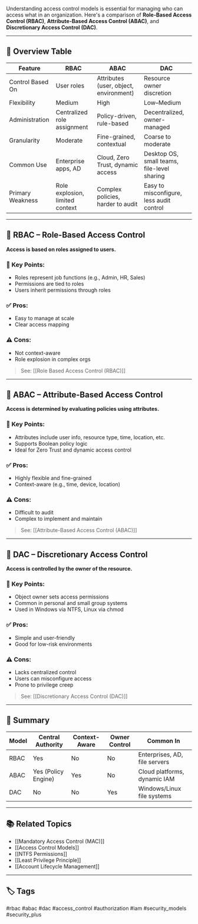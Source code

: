 Understanding access control models is essential for managing who can access what in an organization. Here's a comparison of **Role-Based Access Control (RBAC)**, **Attribute-Based Access Control (ABAC)**, and **Discretionary Access Control (DAC)**.

---

## 🧱 Overview Table

| Feature                 | RBAC                                   | ABAC                                              | DAC                                      |
|-------------------------|-----------------------------------------|----------------------------------------------------|-------------------------------------------|
| Control Based On        | User roles                              | Attributes (user, object, environment)              | Resource owner discretion                  |
| Flexibility             | Medium                                  | High                                               | Low–Medium                                 |
| Administration          | Centralized role assignment             | Policy-driven, rule-based                          | Decentralized, owner-managed               |
| Granularity             | Moderate                                | Fine-grained, contextual                          | Coarse to moderate                         |
| Common Use              | Enterprise apps, AD                     | Cloud, Zero Trust, dynamic access                  | Desktop OS, small teams, file-level sharing |
| Primary Weakness        | Role explosion, limited context         | Complex policies, harder to audit                  | Easy to misconfigure, less audit control   |

---

## 🔐 RBAC – Role-Based Access Control

**Access is based on roles assigned to users.**

### 📌 Key Points:
- Roles represent job functions (e.g., Admin, HR, Sales)
- Permissions are tied to roles
- Users inherit permissions through roles

### ✅ Pros:
- Easy to manage at scale
- Clear access mapping

### ⚠️ Cons:
- Not context-aware
- Role explosion in complex orgs

> See: [[Role Based Access Control (RBAC)]]

---

## 🎯 ABAC – Attribute-Based Access Control

**Access is determined by evaluating policies using attributes.**

### 📌 Key Points:
- Attributes include user info, resource type, time, location, etc.
- Supports Boolean policy logic
- Ideal for Zero Trust and dynamic access control

### ✅ Pros:
- Highly flexible and fine-grained
- Context-aware (e.g., time, device, location)

### ⚠️ Cons:
- Difficult to audit
- Complex to implement and maintain

> See: [[Attribute-Based Access Control (ABAC)]]

---

## 🧍 DAC – Discretionary Access Control

**Access is controlled by the owner of the resource.**

### 📌 Key Points:
- Object owner sets access permissions
- Common in personal and small group systems
- Used in Windows via NTFS, Linux via chmod

### ✅ Pros:
- Simple and user-friendly
- Good for low-risk environments

### ⚠️ Cons:
- Lacks centralized control
- Users can misconfigure access
- Prone to privilege creep

> See: [[Discretionary Access Control (DAC)]]

---

## 🧾 Summary

| Model | Central Authority | Context-Aware | Owner Control | Common In                          |
|-------|--------------------|----------------|---------------|------------------------------------|
| RBAC  | Yes                | No             | No            | Enterprises, AD, file servers      |
| ABAC  | Yes (Policy Engine)| Yes            | No            | Cloud platforms, dynamic IAM       |
| DAC   | No                 | No             | Yes           | Windows/Linux file systems         |

---

## 📚 Related Topics

- [[Mandatory Access Control (MAC)]]
- [[Access Control Models]]
- [[NTFS Permissions]]
- [[Least Privilege Principle]]
- [[Account Lifecycle Management]]

---

## 🏷 Tags

#rbac #abac #dac #access_control #authorization #iam #security_models #security_plus
